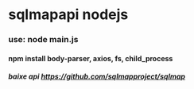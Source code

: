 # sqlmapapi nodejs
### use: node main.js
#### npm install body-parser, axios, fs, child_process
##### baixe api  https://github.com/sqlmapproject/sqlmap
